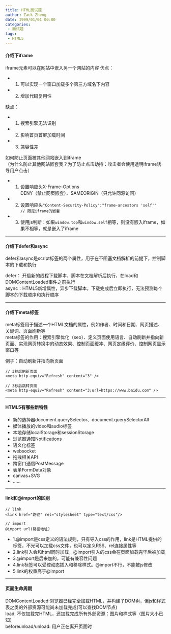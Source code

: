 ```yaml
---
title: HTML面试题
author: Zack Zheng
date: 1999/01/01 00:00
categories:
 - 面试题
tags:
 - HTML5
---
```


#### 介绍下iframe
iframe元素可以在网站中嵌入另一个网站的内容
优点：  
+ 1. 可以实现一个窗口加载多个第三方域名下内容    
+ 2. 增加代码复用性   

缺点：  
+ 1. 搜索引擎无法识别  
+ 2. 影响首页首屏加载时间   
+ 3. 兼容性差    

如何防止页面被其他网站嵌入到iframe   
（为什么防止其他网站嵌套我？为了防止点击劫持：攻击者会使用透明iframe诱导用户点击）

+ 1. 设置响应头X-Frame-Options   
DENY（禁止网页嵌套）、SAMEORIGIN（只允许同源访问）     
+ 2. 设置响应头`"Content-Security-Policy":"frame-ancestors 'self'"  // 限定iframe的嵌套`  
+ 3. 使用js判断：如果`window.top`和`window.self`相等，则没有嵌入iframe，如果不相等，就是嵌入了iframe 

--------------

#### 介绍下defer和async   

defer和async是script标签的两个属性，用于在不阻塞文档解析的前提下，控制脚本的下载和执行     

defer： 开启新的线程下载脚本，脚本在文档解析后执行，在load和DOMContentLoaded事件之前执行    
async：HTML5新增属性，异步下载脚本，下载完成后立即执行，无法预测每个脚本的下载顺序和执行顺序    


--------------------


#### 介绍下meta标签   

meta标签用于描述一个HTML文档的属性，例如作者、时间和日期、网页描述、关键词、页面刷新等    
meta标签的作用：搜索引擎优化（seo）、定义页面使用语言、自动刷新并指向新页面、实现网页转换中的动态效果、控制页面缓冲、网页定级评价、控制网页显示窗口等     

例子：自动刷新并指向新页面     
```
// 3秒后刷新页面
<meta http-equiv="Refresh" content="3" />

// 3秒后跳转页面
<meta http-equiv="Refresh" content="3;url=https://www.baidu.com" />

```


--------------------------

#### HTML5有哪些新特性

+ 新的选择器document.querySelector、document.querySelectorAll   
+ 媒体播放的video和audio标签   
+ 本地存储localStorage和sessionStorage   
+ 浏览器通知Notifications   
+ 语义化标签  
+ websocket  
+ 拖拽相关API  
+ 跨窗口通信PostMessage  
+ 表单FormData对象  
+ canvas+SVG   
+ ......

-------------------------------

#### link和@import的区别 

```
// link
<link href="路径" rel="stylesheet" type="text/css"/>

// import
@import url(路径地址)
```

+ 1.@import是css定义的语法规则，只有导入css的作用，link是HTML提供的标签，不光可以加载css文件，也可以定义RSS、rel连接属性等        
+ 2.link引入会和html同时加载，@import引入的css会在页面加载完毕后被加载   
+ 3.@import是后来加的，可能有兼容性问题   
+ 4.link标签可以受控动态插入和移除样式。@import不行，不能被js修改    
+ 5.link的权重高于@import

--------------------------------

#### 页面生命周期

DOMContentLoaded:浏览器已经完全加载HTML，并构建了DOM树，但js和样式表之类的外部资源可能尚未加载完成(可以查找DOM节点)    
load: 不仅加载完HTML，还加载完成所有外部资源：图片和样式等（图片大小已知）     
beforeunload/unload: 用户正在离开页面时   

